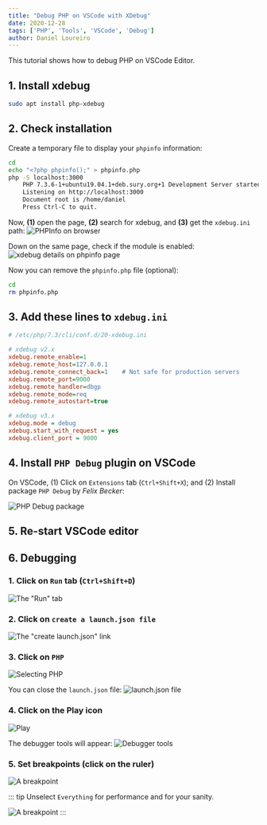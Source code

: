 ```yaml
---
title: "Debug PHP on VSCode with XDebug"
date: 2020-12-28
tags: ['PHP', 'Tools', 'VSCode', 'Debug']
author: Daniel Loureiro
---
```

This tutorial shows how to debug PHP on VSCode Editor.
<!-- more -->

## 1. Install xdebug

```bash
sudo apt install php-xdebug
```

## 2. Check installation

Create a temporary file to display your `phpinfo` information:

```bash
cd
echo "<?php phpinfo();" > phpinfo.php
php -S localhost:3000
    PHP 7.3.6-1+ubuntu19.04.1+deb.sury.org+1 Development Server started at Wed Jun  5 17:20:29 2019
    Listening on http://localhost:3000
    Document root is /home/daniel
    Press Ctrl-C to quit.
```

Now, **(1)** open the page, **(2)** search for xdebug, and **(3)** get the `xdebug.ini` path:
![PHPInfo on browser](./xdebug-1024x700.png#wide)

Down on the same page, check if the module is enabled:
![xdebug details on phpinfo page](./xdebug2-1024x320.png#wide)

Now you can remove the `phpinfo.php` file (optional):

```bash
cd
rm phpinfo.php
```

## 3. Add these lines to `xdebug.ini`

```ini
# /etc/php/7.3/cli/conf.d/20-xdebug.ini

# xdebug v2.x
xdebug.remote_enable=1
xdebug.remote_host=127.0.0.1
xdebug.remote_connect_back=1    # Not safe for production servers
xdebug.remote_port=9000
xdebug.remote_handler=dbgp
xdebug.remote_mode=req
xdebug.remote_autostart=true

# xdebug v3.x
xdebug.mode = debug
xdebug.start_with_request = yes
xdebug.client_port = 9000
```

## 4. Install `PHP Debug` plugin on VSCode

On VSCode,
(1) Click on `Extensions` tab (`Ctrl+Shift+X`); and
(2) Install package `PHP Debug` by *Felix Becker*:

![PHP Debug package](./xdebug-vscode.png)

## 5. Re-start VSCode editor

## 6. Debugging

### 1. Click on `Run` tab (`Ctrl+Shift+D`)

![The "Run" tab](./xdebug-vscode-launch-1.png)

### 2. Click on `create a launch.json file`

![The "create launch.json" link](./xdebug-vscode-launch-2.png)

### 3. Click on `PHP`

![Selecting PHP](./vscode-xdebug-php.png)

You can close the `launch.json` file:
![`launch.json` file](./vscode-debug-file.png)

### 4. Click on the Play icon

![Play](./start-debugging-1.png)

The debugger tools will appear:
![Debugger tools](./start-debugging-2.png)

### 5. Set breakpoints (click on the ruler)

![A breakpoint](./breakpoint.png)

::: tip
Unselect `Everything` for performance and for your sanity.

![A breakpoint](./breakpoint-everything.png)
:::
